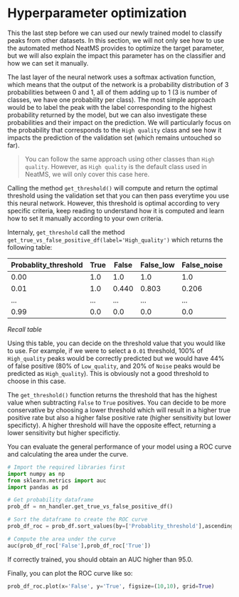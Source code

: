 # Hyperparameter optimization

This the last step before we can used our newly trained model to classify peaks from other datasets. In this section, we will not only see how to use the automated method NeatMS provides to optimize the target parameter, but we will also explain the impact this parameter has on the classifier and how we can set it manually.

The last layer of the neural network uses a softmax activation function, which means that the output of the network is a probability distribution of 3 probabilities between 0 and 1, all of them adding up to 1 (3 is number of classes, we have one probability per class). The most simple approach would be to label the peak with the label corresponding to the highest probability returned by the model, but we can also investigate these probabilities and their impact on the prediction. We will particularly focus on the probability that corresponds to the `High quality` class and see how it impacts the prediction of the validation set (which remains untouched so far).

> You can follow the same approach using other classes than `High quality`. However, as `High quality` is the default class used in NeatMS, we will only cover this case here.

Calling the method `get_threshold()` will compute and return the optimal threshold using the validation set that you can then pass everytime you use this neural network. However, this threshold is optimal according to very specific criteria, keep reading to understand how it is computed and learn how to set it manually according to your own criteria.

Internaly, `get_threshold` call the method `get_true_vs_false_positive_df(label='High_quality')` which returns the following table:


| Probablity_threshold | True    | False    | False_low | False_noise |
|----------------------|---------|----------|-----------|-------------|
| 0.00                 | 1.0 | 1.0 | 1.0  | 1.0    |
| 0.01                 | 1.0 | 0.440 | 0.803  | 0.206    |
| ...                  | ...     | ...      | ...       | ...      |
| 0.99                 | 0.0 | 0.0 | 0.0  | 0.0    |

*Recall table*

Using this table, you can decide on the threshold value that you would like to use. For example, if we were to select a `0.01` threshold, 100% of `High_quality` peaks would be correctly predicted but we would have 44% of false positive (80% of `Low_quality`, and 20% of `Noise` peaks would be predicted as `High_quality`). This is obviously not a good threshold to choose in this case. 

The `get_threshold()` function returns the threshold that has the highest value when subtracting `False` to `True` positives. You can decide to be more conservative by choosing a lower threshold which will result in a higher true positive rate but also a higher false positive rate (higher sensitivity but lower specificty). A higher threshold will have the opposite effect, returning a lower sensitivity but higher specifictiy.

You can evaluate the general performance of your model using a ROC curve and calculating the area under the curve.

``` python
# Import the required libraries first
import numpy as np
from sklearn.metrics import auc
import pandas as pd

# Get probability dataframe
prob_df = nn_handler.get_true_vs_false_positive_df()

# Sort the dataframe to create the ROC curve
prob_df_roc = prob_df.sort_values(by=['Probablity_threshold'],ascending=False)

# Compute the area under the curve
auc(prob_df_roc['False'],prob_df_roc['True'])
```
If correctly trained, you should obtain an AUC higher than 95.0.

Finally, you can plot the ROC curve like so:

``` python
prob_df_roc.plot(x='False', y='True', figsize=(10,10), grid=True)
```


